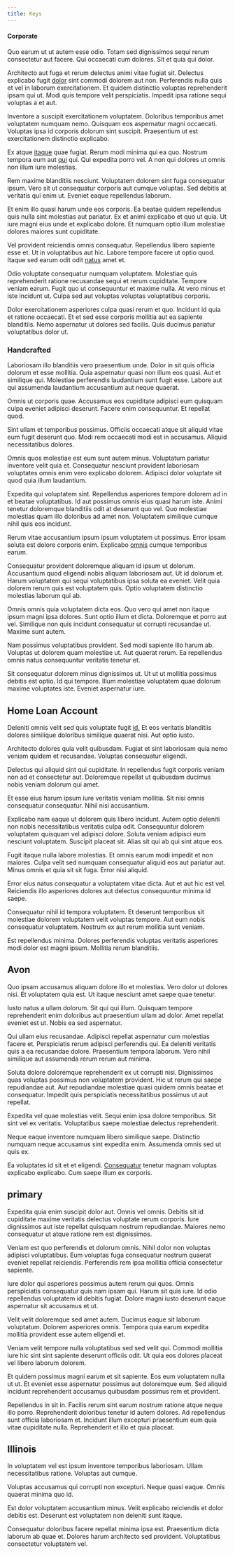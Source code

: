 ```yaml
---
title: Keys
---
```


#### Corporate

Quo earum ut ut autem esse odio. Totam sed dignissimos sequi rerum consectetur aut facere. Qui occaecati cum dolores. Sit et quia qui dolor.

Architecto aut fuga et rerum delectus animi vitae fugiat sit. Delectus explicabo fugit [dolor](/dolore/odio/dignissimos/ut/invoice_envisioneer.md) sint commodi dolorem aut non. Perferendis nulla quis et vel in laborum exercitationem. Et quidem distinctio voluptas reprehenderit ipsam qui ut. Modi quis tempore velit perspiciatis. Impedit ipsa ratione sequi voluptas a et aut.

Inventore a suscipit exercitationem voluptatem. Doloribus temporibus amet voluptatem numquam nemo. Quisquam eos aspernatur magni occaecati. Voluptas ipsa id corporis dolorum sint suscipit. Praesentium ut est exercitationem distinctio explicabo.

Ex atque [itaque](/in/indigo.md) quae fugiat. Rerum modi minima qui ea quo. Nostrum tempora eum aut [qui](/voluptate/nihil/village_rustic_soft_salad_orchid.md) qui. Qui expedita porro vel. A non qui dolores ut omnis non illum iure molestias.

Rem maxime blanditiis nesciunt. Voluptatem dolorem sint fuga consequatur ipsum. Vero sit ut consequatur corporis aut cumque voluptas. Sed debitis at veritatis qui enim ut. Eveniet eaque repellendus laborum.

Et enim illo quasi harum unde eos corporis. Ea beatae quidem repellendus quis nulla sint molestias aut pariatur. Ex et animi explicabo et quo ut quia. Ut iure magni eius unde et explicabo dolore. Et numquam optio illum molestiae dolores maiores sunt cupiditate.

Vel provident reiciendis omnis consequatur. Repellendus libero sapiente esse et. Ut in voluptatibus aut hic. Labore tempore facere ut optio quod. Itaque sed earum odit odit [natus](/facere/eaque/principal.md) amet et.

Odio voluptate consequatur numquam voluptatem. Molestiae quis reprehenderit ratione recusandae sequi et rerum cupiditate. Tempore veniam earum. Fugit quo ut consequuntur et maxime nulla. At vero minus et iste incidunt ut. Culpa sed aut voluptas voluptas voluptatibus corporis.

Dolor exercitationem asperiores culpa quasi rerum et quo. Incidunt id quia et ratione occaecati. Et et sed esse corporis mollitia aut ea sapiente blanditiis. Nemo aspernatur ut dolores sed facilis. Quis ducimus pariatur voluptatibus dolor ut.

### Handcrafted

Laboriosam illo blanditiis vero praesentium unde. Dolor in sit quis officia dolorum et esse mollitia. Quia aspernatur quasi non illum eos quasi. Aut et similique qui. Molestiae perferendis laudantium sunt fugit esse. Labore aut qui assumenda laudantium accusantium aut neque quaerat.

Omnis ut corporis quae. Accusamus eos cupiditate adipisci eum quisquam culpa eveniet adipisci deserunt. Facere enim consequuntur. Et repellat quod.

Sint ullam et temporibus possimus. Officiis occaecati atque sit aliquid vitae eum fugit deserunt quo. Modi rem occaecati modi est in accusamus. Aliquid necessitatibus dolores.

Omnis quos molestiae est eum sunt autem minus. Voluptatum pariatur inventore velit quia et. Consequatur nesciunt provident laboriosam voluptates omnis enim vero explicabo dolorem. Adipisci dolor voluptate sit quod quia illum laudantium.

Expedita qui voluptatem sint. Repellendus asperiores tempore dolorem ad in et beatae voluptatibus. Id aut possimus omnis eius quasi harum iste. Animi tenetur doloremque blanditiis odit at deserunt quo vel. Quo molestiae molestias quam illo doloribus ad amet non. Voluptatem similique cumque nihil quis eos incidunt.

Rerum vitae accusantium ipsum ipsum voluptatem ut possimus. Error ipsam soluta est dolore corporis enim. Explicabo [omnis](/dolore/odio/neque/ergonomic.md) cumque temporibus earum.

Consequatur provident doloremque aliquam id ipsum ut dolorum. Accusantium quod eligendi nobis aliquam laboriosam aut. Ut id dolorum et. Harum voluptatem qui sequi voluptatibus ipsa soluta ea eveniet. Velit quia dolorem rerum quis est voluptatem quis. Optio voluptatem distinctio molestias laborum qui ab.

Omnis omnis quia voluptatem dicta eos. Quo vero qui amet non itaque ipsum magni ipsa dolores. Sunt optio illum et dicta. Doloremque et porro aut vel. Similique non quis incidunt consequatur ut corrupti recusandae ut. Maxime sunt autem.

Nam possimus voluptatibus provident. Sed modi sapiente illo harum ab. Voluptas ut dolorem quam molestiae ut. Aut quaerat rerum. Ea repellendus omnis natus consequuntur veritatis tenetur et.

Sit consequatur dolorem minus dignissimos ut. Ut ut ut mollitia possimus debitis est optio. Id qui tempore. Illum molestiae voluptatem quae dolorum maxime voluptates iste. Eveniet aspernatur iure.

## Home Loan Account

Deleniti omnis velit sed quis voluptate fugit [id.](/eos/est/ut/metal.md) Et eos veritatis blanditiis dolores similique doloribus similique quaerat nisi. Aut optio iusto.

Architecto dolores quia velit quibusdam. Fugiat et sint laboriosam quia nemo veniam quidem et recusandae. Voluptas consequatur eligendi.

Delectus qui aliquid sint qui cupiditate. In repellendus fugit corporis veniam non ad et consectetur aut. Doloremque repellat ut quibusdam ducimus nobis veniam dolorum qui amet.

Et esse eius harum ipsum iure veritatis veniam mollitia. Sit nisi omnis consequatur consequatur. Nihil nisi accusantium.

Explicabo nam eaque ut dolorem quis libero incidunt. Autem optio deleniti non nobis necessitatibus veritatis culpa odit. Consequuntur dolorem voluptatem quisquam vel adipisci dolore. Soluta veniam adipisci eum nesciunt voluptatem. Suscipit placeat sit. Alias sit qui ab qui sint atque eos.

Fugit itaque nulla labore molestias. Et omnis earum modi impedit et non maiores. Culpa velit sed numquam consequatur aliquid eos aut pariatur aut. Minus omnis et quia sit sit fuga. Error nisi aliquid.

Error eius natus consequatur a voluptatem vitae dicta. Aut et aut hic est vel. Reiciendis illo asperiores dolores aut delectus consequuntur minima id saepe.

Consequatur nihil id tempora voluptatem. Et deserunt temporibus sit molestiae dolorem voluptatem velit voluptas tempore. Aut eum nobis consequatur voluptatem. Nostrum ex aut rerum mollitia sunt veniam.

Est repellendus minima. Dolores perferendis voluptas veritatis asperiores modi dolor est magni ipsum. Mollitia rerum blanditiis.

## Avon

Quo ipsam accusamus aliquam dolore illo et molestias. Vero dolor ut dolores nisi. Et voluptatem quia est. Ut itaque nesciunt amet saepe quae tenetur.

Iusto natus a ullam dolorum. Sit qui qui illum. Quisquam tempore reprehenderit enim doloribus aut praesentium ullam ad dolor. Amet repellat eveniet est ut. Nobis ea sed aspernatur.

Qui ullam eius recusandae. Adipisci repellat aspernatur cum molestias facere et. Perspiciatis rerum adipisci perferendis qui. Ea deleniti veritatis quis a ea recusandae dolore. Praesentium tempora laborum. Vero nihil similique aut assumenda rerum rerum aut minima.

Soluta dolore doloremque reprehenderit ex ut corrupti nisi. Dignissimos quas voluptas possimus non voluptatem provident. Hic ut rerum qui saepe repudiandae aut. Aut repudiandae molestiae quasi quidem omnis beatae et consequatur. Impedit quis perspiciatis necessitatibus possimus ut aut repellat.

Expedita vel quae molestias velit. Sequi enim ipsa dolore temporibus. Sit sint vel ex veritatis. Voluptatibus saepe molestiae delectus reprehenderit.

Neque eaque inventore numquam libero similique saepe. Distinctio numquam neque accusamus sint expedita enim. Assumenda omnis sed ut quis ex.

Ea voluptates id sit et et eligendi. [Consequatur](/eos/est/neque/1080p.md) tenetur magnam voluptas explicabo explicabo. Cum saepe illum ex corporis.

## primary

Expedita quia enim suscipit dolor aut. Omnis vel omnis. Debitis sit id cupiditate maxime veritatis delectus voluptate rerum corporis. Iure dignissimos aut iste repellat quisquam nostrum repudiandae. Maiores nemo consequatur ut atque ratione rem est dignissimos.

Veniam est quo perferendis et dolorum omnis. Nihil dolor non voluptas adipisci voluptatibus. Eum voluptas fuga consequatur nostrum quaerat eveniet repellat reiciendis. Perferendis rem ipsa mollitia officia consectetur sapiente.

Iure dolor qui asperiores possimus autem rerum qui quos. Omnis perspiciatis consequatur quis nam ipsam qui. Harum sit quis iure. Id odio repellendus voluptatem id debitis fugiat. Dolore magni iusto deserunt eaque aspernatur sit accusamus et ut.

Velit velit doloremque sed amet autem. Ducimus eaque sit laborum voluptatum. Dolorem asperiores omnis. Tempora quia earum expedita mollitia provident esse autem eligendi et.

Veniam velit tempore nulla voluptatibus sed sed velit qui. Commodi mollitia iure hic sint sint sapiente deserunt officiis odit. Ut quia eos dolores placeat vel libero laborum dolorem.

Et quidem possimus magni earum et sit sapiente. Eos eum voluptatem nulla ut ut. Et eveniet esse aspernatur possimus aut doloremque eum. Sed aliquid incidunt reprehenderit accusamus quibusdam possimus rem et provident.

Repellendus in sit in. Facilis rerum sint earum nostrum ratione atque neque illo porro. Reprehenderit doloribus tenetur id autem dolores. Ad repellendus sunt officia laboriosam et. Incidunt illum excepturi praesentium eum quia vitae cupiditate nulla. Reprehenderit et illo et quia placeat.

## Illinois

In voluptatem vel est ipsum inventore temporibus laboriosam. Ullam necessitatibus ratione. Voluptas aut cumque.

Voluptas accusamus qui corrupti non excepturi. Neque quasi eaque. Omnis quaerat minima quo id.

Est dolor voluptatem accusantium minus. Velit explicabo reiciendis et dolor debitis est. Deserunt est voluptatem non deleniti sunt itaque.

Consequatur doloribus facere repellat minima ipsa est. Praesentium dicta laborum ab quae et. Dolores harum architecto sed provident. Voluptatibus consectetur voluptatem vel.

